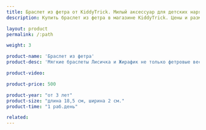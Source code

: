 ```yaml
---
title: Браслет из фетра от KiddyTrick. Милый аксессуар для детских нарядов.
description: Купить браслет из фетра в магазине KiddyTrick. Цены и размеры.

layout: product
permalink: /:path

weight: 3

product-name: 'Браслет из фетра'
product-desc: 'Мягкие браслеты Лисичка и Жирафик не только фетровые веселые игрушки для детей, но и яркие аксессуары для детских нарядов. Браслеты надежно застегиваются на липучку, не боятся намокнуть и не разобьются. Обхват руки 12-13 см, по запросу длину браслета можно увеличить.'

product-video:

product-price: 500

product-year: "от 3 лет"
product-size: "длина 18,5 см, ширина 2 см."
product-time: "1 раб.день"

related:
---
```

	